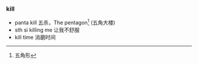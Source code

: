 

### kill 

- panta kill 五杀，The pentagon[^注] (五角大楼)
- sth si killing me  让我不舒服
- kill time 消磨时间

















[^注]: 五角形